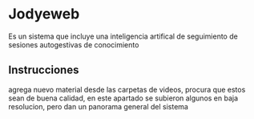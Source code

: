 # Jodyeweb
Es un sistema que incluye una inteligencia artifical de seguimiento de sesiones autogestivas de conocimiento

## Instrucciones
agrega nuevo material desde las carpetas de videos, procura que estos sean de buena calidad, en este apartado se subieron algunos en baja resolucion, pero dan un panorama general del sistema
